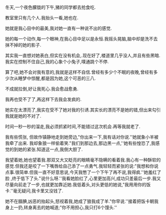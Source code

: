 冬天,一个夜色朦胧的下午,猪的同学都去抢食吃.

教室里只有几个人.我抬头一看,她也在.

她就是我心目中的最美,我对她一直有一种说不出的感觉.

她的每一个动作,每一个眼神,在我心目中足以是永恒.我摇头晃脑,脑中却是洗不去抹不掉的她的影子.

其实我一直想对她表白,但实在没有机会,.现在好了,楼道里几乎没人,并且有些黑暗.我实在控制不住自己,我的心象个小兔子,噗通跳个不停.

算了吧,她不会对我有意的,我就是这样不自信.曾经有多少个不眠的夜晚,曾经有多少次从睡梦中惊醒,都是因为她,这个可恶的三八.

不成就拉倒,好让我死心.我会愈战愈勇.

我再也受不了了,再这样下去我会发疯的.

她实在太漂亮了,我实在受不了她对我的引诱.其实长的漂亮不是她的错,但出来勾引我就是她的不对了.

时间一秒一秒的溜走,我必须抓紧时间,不能错过这次机会.再等我就老了.

我有些慌张, 但故作镇静地走到她旁边,"你出来一下,我有话对你说.''她就象小羊被我牵了出来. 我却象狼一样偷着笑."我们到那边去,那边黑一点,''她有些惶恐了,我感觉的到她的紧张.知道这一点,我倒大胆了.

我望着她,她也望着我.那双又大又眨亮的眼睛毫不隐瞒的看着我.我心有一种酥软的感觉.但我还是咬了一下嘴唇给自己添了一点勇气.我轻轻而紧张的说:"我想和你说点事.很简单.但我一直不好意思说,今天我憋了一个下午了再不说,我得疯.''她羞红了脸 ,终于低下了头."说什么呀.''我看她脸红了,心里更加高兴,成功只差最后一步.我又尽量向前走了一步,也就更加靠近她.我低着头,对头更低的她说,"我用用你的饭卡.''毫无疑问,我卡里又没钱了.

她不在腼腆,凶恶的抬起头,怒视着我,她成了狼我成了羊."你早说.''接着把饭卡朝我身上一扔,转身离去的她喊道;"你不用担心,我只打6个馒头.''